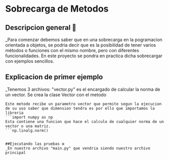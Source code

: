 # Sobrecarga de Metodos 
## Descripcion general 🚀
_Para comenzar debemos saber que en una sobrecarga en la pogramacion orientada a objetos, se podria decir que es la posibilidad de tener varios métodos o funciones con el mismo nombre, pero con diferentes funcionalidades. En este proyecto se pondra en practica dicha sobrecargar con ejemplos sencillos. 
## Explicacion de primer ejemplo
_Tenemos 3 archivos: "vector.py" es el encargado de calcular la norma de un vector. Se crea la clase Vector con el metodo 
```calculo_norma
Este metodo recibe un parametro vector que permite segun la ejecucion de su uso saber que dimension tendra es por ello que importamos la libreria
```import numpy as np
Esta contiene una funcion que hace el calculo de cualquier norma de un vector o una matriz.
```np.linalg.norm()


##Ejecutando las pruebas ⚙️
_En nuestro archivo "main.py" que vendria siendo nuestro archivo principal 

